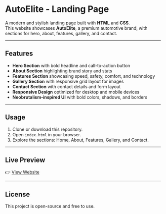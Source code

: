 # AutoElite - Landing Page

A modern and stylish landing page built with **HTML** and **CSS**.  
This website showcases **AutoElite**, a premium automotive brand, with sections for hero, about, features, gallery, and contact.

---

## Features

- **Hero Section** with bold headline and call-to-action button
- **About Section** highlighting brand story and stats
- **Features Section** showcasing speed, safety, comfort, and technology
- **Gallery Section** with responsive grid layout for images
- **Contact Section** with contact details and form layout
- **Responsive Design** optimized for desktop and mobile devices
- **Neobrutalism-inspired UI** with bold colors, shadows, and borders

---

## Usage

1. Clone or download this repository.
2. Open `index.html` in your browser.
3. Explore the sections: Home, About, Features, Gallery, and Contact.

---

## Live Preview

👉 [View Website](https://htmlpreview.github.io/?https://github.com/SaiPrakashReddyDendi/CODSOFT/blob/main/codsoft_task2/index.html)

---

## License

This project is open-source and free to use.
